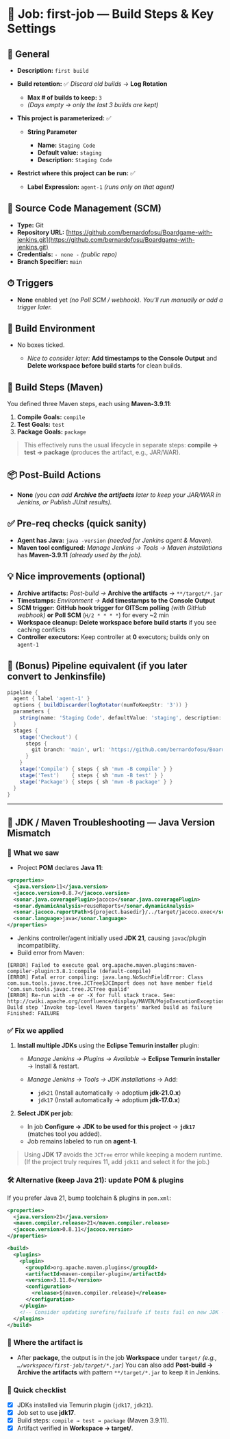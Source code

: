 # 🧱 Job: **first-job** — Build Steps & Key Settings

## 🔧 General

* **Description:** `first build`
* **Build retention:** ✅ *Discard old builds* → **Log Rotation**

  * **Max # of builds to keep:** `3`
  * *(Days empty → only the last 3 builds are kept)*
* **This project is parameterized:** ✅

  * **String Parameter**

    * **Name:** `Staging Code`
    * **Default value:** `staging`
    * **Description:** `Staging Code`
* **Restrict where this project can be run:** ✅

  * **Label Expression:** `agent-1` *(runs only on that agent)*

## 🧭 Source Code Management (SCM)

* **Type:** Git
* **Repository URL:** [https://github.com/bernardofosu/Boardgame-with-jenkins.git](https://github.com/bernardofosu/Boardgame-with-jenkins.git)
* **Credentials:** `- none -` *(public repo)*
* **Branch Specifier:** `main`

## ⏱ Triggers

* **None** enabled yet *(no Poll SCM / webhook). You’ll run manually or add a trigger later.*

## 🌿 Build Environment

* No boxes ticked.

  * *Nice to consider later:* **Add timestamps to the Console Output** and **Delete workspace before build starts** for clean builds.

## 🧪 Build Steps (Maven)

You defined three Maven steps, each using **Maven-3.9.11**:

1. **Compile**
   **Goals:** `compile`
2. **Test**
   **Goals:** `test`
3. **Package**
   **Goals:** `package`

> This effectively runs the usual lifecycle in separate steps: **compile → test → package** (produces the artifact, e.g., JAR/WAR).

## 📦 Post-Build Actions

* **None** *(you can add **Archive the artifacts** later to keep your JAR/WAR in Jenkins, or Publish JUnit results).*

## ✅ Pre-req checks (quick sanity)

* **Agent has Java:** `java -version` *(needed for Jenkins agent & Maven).*
* **Maven tool configured:** *Manage Jenkins → Tools → Maven installations* has **Maven-3.9.11** *(already used by the job).*

## 💡 Nice improvements (optional)

* **Archive artifacts:** *Post-build →* **Archive the artifacts** → `**/target/*.jar`
* **Timestamps:** *Environment →* **Add timestamps to the Console Output**
* **SCM trigger:** **GitHub hook trigger for GITScm polling** *(with GitHub webhook)* **or** **Poll SCM** (`H/2 * * * *`) for every \~2 min
* **Workspace cleanup:** **Delete workspace before build starts** if you see caching conflicts
* **Controller executors:** Keep controller at **0** executors; builds only on `agent-1`

## 🔁 (Bonus) Pipeline equivalent (if you later convert to Jenkinsfile)

```groovy
pipeline {
  agent { label 'agent-1' }
  options { buildDiscarder(logRotator(numToKeepStr: '3')) }
  parameters {
    string(name: 'Staging Code', defaultValue: 'staging', description: 'Staging Code')
  }
  stages {
    stage('Checkout') {
      steps {
        git branch: 'main', url: 'https://github.com/bernardofosu/Boardgame-with-jenkins.git'
      }
    }
    stage('Compile') { steps { sh 'mvn -B compile' } }
    stage('Test')    { steps { sh 'mvn -B test' } }
    stage('Package') { steps { sh 'mvn -B package' } }
  }
}
```

---

## 🔧 JDK / Maven Troubleshooting — **Java Version Mismatch**

### 📌 What we saw

* Project **POM** declares **Java 11**:

```xml
<properties>
  <java.version>11</java.version>
  <jacoco.version>0.8.7</jacoco.version>
  <sonar.java.coveragePlugin>jacoco</sonar.java.coveragePlugin>
  <sonar.dynamicAnalysis>reuseReports</sonar.dynamicAnalysis>
  <sonar.jacoco.reportPath>${project.basedir}/../target/jacoco.exec</sonar.jacoco.reportPath>
  <sonar.language>java</sonar.language>
</properties>
```

* Jenkins controller/agent initially used **JDK 21**, causing `javac`/plugin incompatibility.
* Build error from Maven:

```text
[ERROR] Failed to execute goal org.apache.maven.plugins:maven-compiler-plugin:3.8.1:compile (default-compile)
[ERROR] Fatal error compiling: java.lang.NoSuchFieldError: Class com.sun.tools.javac.tree.JCTree$JCImport does not have member field 'com.sun.tools.javac.tree.JCTree qualid'
[ERROR] Re-run with -e or -X for full stack trace. See: http://cwiki.apache.org/confluence/display/MAVEN/MojoExecutionException
Build step 'Invoke top-level Maven targets' marked build as failure
Finished: FAILURE
```

### ✅ Fix we applied

1. **Install multiple JDKs** using the **Eclipse Temurin installer** plugin:

   * *Manage Jenkins → Plugins → Available* → **Eclipse Temurin installer** → Install & restart.
   * *Manage Jenkins → Tools → JDK installations* → Add:

     * `jdk21` (Install automatically → adoptium **jdk-21.0.x**)
     * `jdk17` (Install automatically → adoptium **jdk-17.0.x**)
2. **Select JDK per job**:

   * In job **Configure → JDK to be used for this project** → **`jdk17`** (matches tool you added).
   * Job remains labeled to run on **agent-1**.

> Using **JDK 17** avoids the `JCTree` error while keeping a modern runtime. (If the project truly requires 11, add `jdk11` and select it for the job.)

### 🛠️ Alternative (keep Java 21): update POM & plugins

If you prefer Java 21, bump toolchain & plugins in `pom.xml`:

```xml
<properties>
  <java.version>21</java.version>
  <maven.compiler.release>21</maven.compiler.release>
  <jacoco.version>0.8.11</jacoco.version>
</properties>

<build>
  <plugins>
    <plugin>
      <groupId>org.apache.maven.plugins</groupId>
      <artifactId>maven-compiler-plugin</artifactId>
      <version>3.11.0</version>
      <configuration>
        <release>${maven.compiler.release}</release>
      </configuration>
    </plugin>
    <!-- Consider updating surefire/failsafe if tests fail on new JDK -->
  </plugins>
</build>
```

### 📁 Where the artifact is

* After **package**, the output is in the job **Workspace** under `target/`
  *(e.g., `…/workspace/first-job/target/*.jar`)*
  You can also add **Post-build → Archive the artifacts** with pattern `**/target/*.jar` to keep it in Jenkins.

### 🔎 Quick checklist

* [x] JDKs installed via Temurin plugin (`jdk17`, `jdk21`).
* [x] Job set to use **jdk17**.
* [x] Build steps: `compile → test → package` (Maven 3.9.11).
* [x] Artifact verified in **Workspace → target/**.
